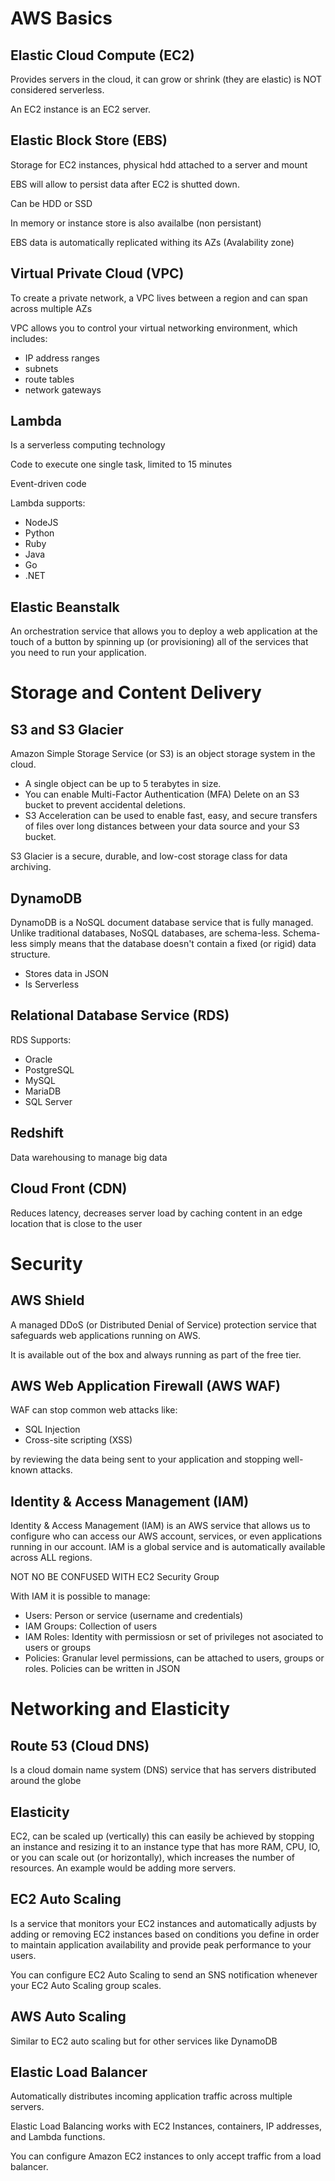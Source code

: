 # AWS Basics

## Elastic Cloud Compute (EC2)
Provides servers in the cloud, it can grow or shrink (they are elastic) is NOT considered serverless.

An EC2 instance is an EC2 server.

## Elastic Block Store (EBS)
Storage for EC2 instances, physical hdd attached to a server and mount

EBS will allow to persist data after EC2 is shutted down.

Can be HDD or SSD

In memory or instance store is also availalbe (non persistant)

EBS data is automatically replicated withing its AZs (Avalability zone)

## Virtual Private Cloud (VPC) 
To create a private network, a VPC lives between a region and can span across multiple AZs

VPC allows you to control your virtual networking environment, which includes:

* IP address ranges  
* subnets  
* route tables  
* network gateways  

## Lambda
Is a serverless computing technology

Code to execute one single task, limited to 15 minutes

Event-driven code

Lambda supports:
* NodeJS
* Python
* Ruby
* Java
* Go
* .NET

## Elastic Beanstalk
An orchestration service that allows you to deploy a web application at the touch of a button by spinning up (or provisioning) all of the services that you need to run your application.

# Storage and Content Delivery

## S3 and S3 Glacier
Amazon Simple Storage Service (or S3) is an object storage system in the cloud.

* A single object can be up to 5 terabytes in size.
* You can enable Multi-Factor Authentication (MFA) Delete on an S3 bucket to prevent accidental deletions.
* S3 Acceleration can be used to enable fast, easy, and secure transfers of files over long distances between your data source and your S3 bucket.

S3 Glacier is a secure, durable, and low-cost storage class for data archiving.

## DynamoDB
DynamoDB is a NoSQL document database service that is fully managed. Unlike traditional databases, NoSQL databases, are schema-less. Schema-less simply means that the database doesn't contain a fixed (or rigid) data structure.

* Stores data in JSON
* Is Serverless

## Relational Database Service (RDS)
RDS Supports:
* Oracle
* PostgreSQL
* MySQL
* MariaDB
* SQL Server

## Redshift
Data warehousing to manage big data

## Cloud Front (CDN)
Reduces latency, decreases server load by caching content in an edge location that is close to the user

# Security
## AWS Shield

 A managed DDoS (or Distributed Denial of Service) protection service that safeguards web applications running on AWS.

It is available out of the box and always running as part of the free tier.

## AWS Web Application Firewall (AWS WAF)
WAF can stop common web attacks like:
* SQL Injection
* Cross-site scripting (XSS)

by reviewing the data being sent to your application and stopping well-known attacks.

## Identity & Access Management (IAM)
Identity & Access Management (IAM) is an AWS service that allows us to configure who can access our AWS account, services, or even applications running in our account. IAM is a global service and is automatically available across ALL regions.

NOT NO BE CONFUSED WITH EC2 Security Group

With IAM it is possible to manage:
* Users: Person or service (username and credentials)
* IAM Groups: Collection of users
* IAM Roles: Identity with permissiosn or set of privileges not asociated to users or groups
* Policies: Granular level permissions, can be attached to users, groups or roles. Policies can be written in JSON

# Networking and Elasticity

## Route 53 (Cloud DNS)
Is a cloud domain name system (DNS) service that has servers distributed around the globe 

## Elasticity
EC2, can be scaled up (vertically) this can easily be achieved by stopping an instance and resizing it to an instance type that has more RAM, CPU, IO, or you can scale out (or horizontally), which increases the number of resources. An example would be adding more servers.

## EC2 Auto Scaling
 Is a service that monitors your EC2 instances and automatically adjusts by adding or removing EC2 instances based on conditions you define in order to maintain application availability and provide peak performance to your users.
 
  You can configure EC2 Auto Scaling to send an SNS notification whenever your EC2 Auto Scaling group scales.
  
 ## AWS Auto Scaling
 Similar to EC2 auto scaling but for other services like DynamoDB
 
 ## Elastic Load Balancer
 Automatically distributes incoming application traffic across multiple servers.
 
 Elastic Load Balancing works with EC2 Instances, containers, IP addresses, and Lambda functions.
 
 You can configure Amazon EC2 instances to only accept traffic from a load balancer.


 
 